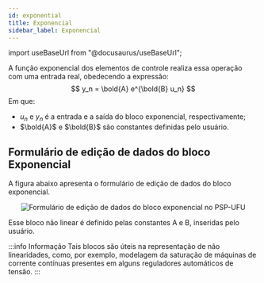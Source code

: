 ```yaml
---
id: exponential
title: Exponencial
sidebar_label: Exponencial
---
```

import useBaseUrl from "@docusaurus/useBaseUrl";

<link rel="stylesheet" href={useBaseUrl("katex/katex.min.css")} />

A função exponencial dos elementos de controle realiza essa operação com uma entrada real, obedecendo a expressão:
$$
y_n = \bold{A} e^{\bold{B} u_n}
$$
Em que:
- $u_n$ e $y_n$	é a entrada e a saída do bloco exponencial, respectivamente;
- $\bold{A}$ e $\bold{B}$	são constantes definidas pelo usuário.

## Formulário de edição de dados do bloco Exponencial
A figura abaixo apresenta o formulário de edição de dados do bloco exponencial.

<div><center><img src={useBaseUrl("images/expForm.png")} alt="Formulário de edição de dados do bloco exponencial no PSP-UFU" title="Formulário de edição de dados do bloco exponencial no PSP-UFU" /></center></div>

Esse bloco não linear é definido pelas constantes A e B, inseridas pelo usuário.

:::info Informação
Tais blocos são úteis na representação de não linearidades, como, por exemplo, modelagem da saturação de máquinas de corrente contínuas presentes em alguns reguladores automáticos de tensão.
:::
